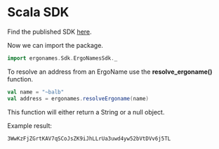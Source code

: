 # Scala SDK

Find the published SDK [here](https://github.com/ergonames/ergo-names-scala-sdk/packages/1517404).

Now we can import the package.

```scala
import ergonames.Sdk.ErgoNamesSdk._
```

To resolve an address from an ErgoName use the **resolve\_ergoname()** function.

```scala
val name = "~balb" 
val address = ergonames.resolveErgoname(name)
```

This function will either return a String or a null object.

Example result:

```
3WwKzFjZGrtKAV7qSCoJsZK9iJhLLrUa3uwd4yw52bVtDVv6j5TL
```
